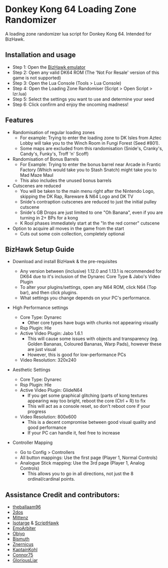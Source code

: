 # Donkey Kong 64 Loading Zone Randomizer
A loading zone randomizer lua script for Donkey Kong 64.
Intended for BizHawk.

## Installation and usage
- Step 1: Open the [BizHawk emulator](https://github.com/TASVideos/BizHawk/releases/)
- Step 2: Open any valid DK64 ROM (The 'Not For Resale' version of this game is not supported)
- Step 3: Open the Lua Console (Tools > Lua Console)
- Step 4: Open the Loading Zone Randomiser (Script > Open Script > lzr.lua)
- Step 5: Select the settings you want to use and determine your seed
- Step 6: Click confirm and enjoy the oncoming madness!

## Features
- Randomisation of regular loading zones
	- For example: Trying to enter the loading zone to DK Isles from Aztec Lobby will take you to the Winch Room in Fungi Forest (Seed #801).
	- Some maps are excluded from this randomisation (Snide's, Cranky's, Candy's, Funky's, Troff 'n' Scoff)
- Randomisation of Bonus Barrels
	- For Example: Trying to enter the bonus barrel near Arcade in Frantic Factory (Which would take you to Stash Snatch) might take you to Mad Maze Maul
	- This also includes the unused bonus barrels
- Cutscenes are reduced
	- You will be taken to the main menu right after the Nintendo Logo, skipping the DK Rap, Rareware & N64 Logo and DK TV
	- Snide's contraption cutscenes are reduced to just the initial pulley cutscene
	- Snide's GB Drops are just limited to one "Oh Banana", even if you are turning in 2+ BPs for a kong
	- K Rool phases immediately start at the "In the red corner" cutscene
- Option to acquire all moves in the game from the start
	- Cuts out some coin collection, completely optional

## BizHawk Setup Guide
- Download and install BizHawk & the pre-requisites
	- Any version between (inclusive) 1.12.0 and 1.13.1 is recommended for DK64 due to it's inclusion of the Dynarec Core Type & Jabo's Video Plugin
	- To alter your plugins/settings, open any N64 ROM, click N64 (Top bar), and then click plugins.
	- What settings you change depends on your PC's performance.
	
- High Performance settings
	- Core Type: Dynarec
		- Other core types have bugs with chunks not appearing visually
	- Rsp Plugin: Hle
	- Active Video Plugin: Jabo 1.6.1
		- This will cause some issues with objects and transparency (eg. Golden Bananas, Coloured Bananas, Warp Pads), however these are just visual
		- However, this is good for low-performance PCs
	- Video Resolution: 320x240
	
- Aesthetic Settings
	- Core Type: Dynarec
	- Rsp Plugin: Hle
	- Active Video Plugin: GlideN64
		- If you get some graphical glitching (parts of kong textures appearing way too bright, reboot the core (Ctrl + R) to fix
		- This will act as a console reset, so don't reboot core if your progress
	- Video Resolution: 800x600
		- This is a decent compromise between good visual quality and good performance
		- If your PC can handle it, feel free to increase
		
- Controller Mapping
	- Go to Config > Controllers
	- All button mappings: Use the first page (Player 1, Normal Controls)
	- Analogue Stick mapping: Use the 3rd page (Player 1, Analog Controls)
		- This allows you to go in all directions, not just the 8 ordinal/cardinal points.
	
## Assistance Credit and contributors:
- [theballaam96](https://www.youtube.com/c/theballaam96srl)
- [2dos](http://www.twitch.tv/2dos)
- [Mittenz](http://twitch.tv/mittenzsrl)
- [Isotarge](http://twitter.com/isotarge) & [ScriptHawk](https://github.com/Isotarge/ScriptHawk)
- [EmoArbiter](http://twitch.tv/emoarbiter)
- [Obiyo](https://www.twitch.tv/obiyosrl)
- [Bismuth](https://www.youtube.com/c/Bismuth9)
- [Znernicus](https://www.twitch.tv/znernicus)
- [KaptainKohl](https://www.twitch.tv/kaptainkohl)
- [Connor75](https://www.twitch.tv/connor75)
- [GloriousLiar](https://www.twitch.tv/gloriousliar)
